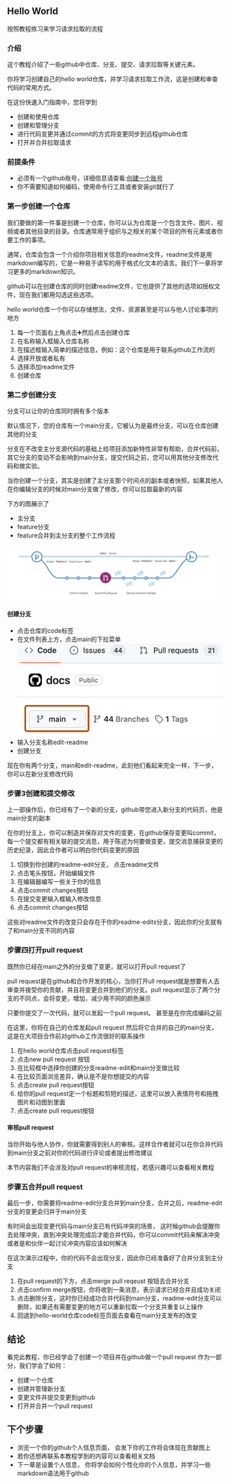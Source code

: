 ## Hello World

按照教程练习来学习请求拉取的流程

### 介绍

这个教程介绍了一些github中仓库、分支、提交、请求拉取等关键元素。

你将学习创建自己的hello world仓库，并学习请求拉取工作流，这是创建和审查代码的常用方式。

在这份快速入门指南中，您将学到

- 创建和使用仓库
- 创建和管理分支
- 进行代码变更并通过commit的方式将变更同步到远程github仓库
- 打开并合并拉取请求

### 前提条件

- 必须有一个github账号，详细信息请查看:[创建一个账号](https://docs.github.com/en/get-started/start-your-journey/creating-an-account-on-github)
- 你不需要知道如何编码，使用命令行工具或者安装git就行了

### 第一步创建一个仓库

我们要做的第一件事是创建一个仓库，你可以认为仓库是一个包含文件、图片、视频或者其他目录的目录。仓库通常用于组织与之相关的某个项目的所有元素或者你要工作的事项。

通常，仓库会包含一个介绍你项目相关信息的readme文件，readme文件是用markdown编写的，它是一种易于读写的用于格式化文本的语言。我们下一章将学习更多的markdown知识。

github可以在创建仓库的同时创建readme文件，它也提供了其他的选项如授权文件，现在我们都用勾选这些选项。

hello world仓库一个你可以存储想法，文件、资源甚至是可以与他人讨论事项的地方

1. 每一个页面右上角点击➕然后点击创建仓库
2. 在名称输入框输入仓库名称
3. 在描述框输入简单的描述信息，例如：这个仓库是用于联系github工作流的
4. 选择开放或者私有
5. 选择添加readme文件
6. 创建仓库

### 第二步创建分支

分支可以让你的仓库同时拥有多个版本

默认情况下，您的仓库有一个main分支，它被认为是最终分支，可以在仓库创建其他的分支

分支在不改变主分支源代码的基础上给项目添加新特性非常有帮助，合并代码前，其它分支的变动不会影响到main分支，提交代码之前，您可以用其他分支修改代码和做实验。

当你创建一个分支，其实是创建了主分支那个时间点的副本或者快照，如果其他人在你编辑分支的时候对main分支做了修改，你可以拉取最新的内容

下方的图展示了

- 主分支
- feature分支
- feature合并到主分支的整个工作流程

![alt text](image.png)

#### 创建分支

- 点击仓库的code标签
- 在文件列表上方，点击main的下拉菜单
![](image-1.png)
- 输入分支名称edit-readme
- 创建分支

现在你有两个分支，main和edit-readme，此刻他们看起来完全一样，下一步，你可以在新分支修改代码

### 步骤3创建和提交修改

上一部操作后，你已经有了一个新的分支，github带您进入新分支的代码页，他是main分支的副本

在你的分支上，你可以制造并保存对文件的变更，在github保存变更叫commit，每一个提交都有相关联的提交消息，用于陈述为何要做变更，提交消息捕获变更的历史纪录，因此合作者可以明白你代码变更的原因

1. 切换到你创建的readme-edit分支， 点击readme文件
2. 点击笔头按钮，开始编辑文件
3. 在编辑器编写一些关于你的信息
4. 点击commit changes按钮
5. 在提交变更输入框输入修改信息
6. 点击commit changes按钮

这些对readme文件的改变只会存在于你的readme-edits分支，因此你的分支就有了和main分支不同的内容

### 步骤四打开pull request

既然你已经在main之外的分支做了变更，就可以打开pull request了

pull request是在github和合作开发的核心，当你打开ull request就是想要有人去审查并接受你的贡献，并且将变更合并到他们的分支。pull request显示了两个分支的不同点，会将变更，增加，减少用不同的颜色展示

只要你提交了一次代码，就可以发起一个pull request。 甚至是在你完成编码之前

在这里，你将在自己的仓库发起pull request 然后将它合并的自己的main分支，这是在大项目合作前对github工作流很好的联系操作

1. 在hello world仓库点击pull request标签
2. 点击new pull request 按钮
3. 在比较框中选择你创建的分支readme-edit和main分支做比较
4. 在比较页面浏览差异，确认是不是你想提交的内容
5. 点击create pull request按钮
6. 给你的pull request定一个标题和剪短的描述，这里可以放入表情符号和拖拽图片和动图到里面
7. 点击create pull request按钮

#### 审核pull request

当你开始与他人协作，你就需要得到别人的审核。这样合作者就可以在你合并代码到main分支之前对你的代码进行评论或者提出修改建议

本节内容我们不会涉及对pull request的审核流程，若感兴趣可以查看相关教程

### 步骤五合并pull request

最后一步，你需要将readme-edit分支合并到main分支，合并之后，readme-edit分支的变更会归并于main分支

有时间会出现变更代码与main分支已有代码冲突的场景， 这时候github会提醒你去处理冲突，直到冲突处理完成后才能合并代码，你可以commit代码来解决冲突或者是和伙伴一起讨论冲突内容应该如何解决

在这次演示过程中，你的代码不会出现分支，因此你已经准备好了合并分支到主分支

1. 在pull request的下方，点击merge pull reqeust 按钮去合并分支
2. 点击confirm merge按钮，你将收到一条消息，表示请求已经合并且成功关闭
3. 点击删除分支，这时你已经成功合并代码到main分支，readme-edit分支可以删除，如果还有需要变更的地方可以重新拉取一个分支并重复以上操作
4. 回退到hello-world仓库code标签页面去查看在main分支发布的改变

## 结论

看完此教程，你已经学会了创建一个项目并在github做一个pull request
作为一部分，我们学会了如何：

- 创建一个仓库
- 创建并管理新分支
- 变更文件并提交变更到github
- 打开并合并一个pull request

## 下个步骤

- 浏览一个你的github个人信息页面， 会发下你的工作将会体现在贡献图上
- 若你还想再联系本教程学到的内容可以查看相关文档
- 下一章是设置个人信息， 你将学会如何个性化你的个人信息，并学习一些markdown语法用于github